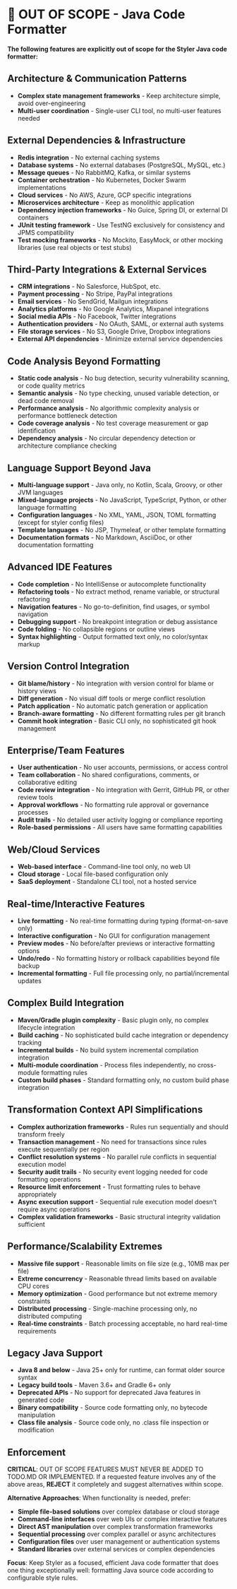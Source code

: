 # 🚫 OUT OF SCOPE - Java Code Formatter

**The following features are explicitly out of scope for the Styler Java code formatter:**

## Architecture & Communication Patterns
- **Complex state management frameworks** - Keep architecture simple, avoid over-engineering
- **Multi-user coordination** - Single-user CLI tool, no multi-user features needed

## External Dependencies & Infrastructure
- **Redis integration** - No external caching systems
- **Database systems** - No external databases (PostgreSQL, MySQL, etc.)
- **Message queues** - No RabbitMQ, Kafka, or similar systems
- **Container orchestration** - No Kubernetes, Docker Swarm implementations
- **Cloud services** - No AWS, Azure, GCP specific integrations
- **Microservices architecture** - Keep as monolithic application
- **Dependency injection frameworks** - No Guice, Spring DI, or external DI containers
- **JUnit testing framework** - Use TestNG exclusively for consistency and JPMS compatibility
- **Test mocking frameworks** - No Mockito, EasyMock, or other mocking libraries (use real objects or test stubs)

## Third-Party Integrations & External Services
- **CRM integrations** - No Salesforce, HubSpot, etc.
- **Payment processing** - No Stripe, PayPal integrations
- **Email services** - No SendGrid, Mailgun integrations
- **Analytics platforms** - No Google Analytics, Mixpanel integrations
- **Social media APIs** - No Facebook, Twitter integrations
- **Authentication providers** - No OAuth, SAML, or external auth systems
- **File storage services** - No S3, Google Drive, Dropbox integrations
- **External API dependencies** - Minimize external service dependencies

## Code Analysis Beyond Formatting
- **Static code analysis** - No bug detection, security vulnerability scanning, or code quality metrics
- **Semantic analysis** - No type checking, unused variable detection, or dead code removal
- **Performance analysis** - No algorithmic complexity analysis or performance bottleneck detection
- **Code coverage analysis** - No test coverage measurement or gap identification
- **Dependency analysis** - No circular dependency detection or architecture compliance checking

## Language Support Beyond Java
- **Multi-language support** - Java only, no Kotlin, Scala, Groovy, or other JVM languages
- **Mixed-language projects** - No JavaScript, TypeScript, Python, or other language formatting
- **Configuration languages** - No XML, YAML, JSON, TOML formatting (except for styler config files)
- **Template languages** - No JSP, Thymeleaf, or other template formatting
- **Documentation formats** - No Markdown, AsciiDoc, or other documentation formatting

## Advanced IDE Features
- **Code completion** - No IntelliSense or autocomplete functionality
- **Refactoring tools** - No extract method, rename variable, or structural refactoring
- **Navigation features** - No go-to-definition, find usages, or symbol navigation
- **Debugging support** - No breakpoint integration or debug assistance
- **Code folding** - No collapsible regions or outline views
- **Syntax highlighting** - Output formatted text only, no color/syntax markup

## Version Control Integration
- **Git blame/history** - No integration with version control for blame or history views
- **Diff generation** - No visual diff tools or merge conflict resolution
- **Patch application** - No automatic patch generation or application
- **Branch-aware formatting** - No different formatting rules per git branch
- **Commit hook integration** - Basic CLI only, no sophisticated git hook management

## Enterprise/Team Features
- **User authentication** - No user accounts, permissions, or access control
- **Team collaboration** - No shared configurations, comments, or collaborative editing
- **Code review integration** - No integration with Gerrit, GitHub PR, or other review tools
- **Approval workflows** - No formatting rule approval or governance processes
- **Audit trails** - No detailed user activity logging or compliance reporting
- **Role-based permissions** - All users have same formatting capabilities

## Web/Cloud Services
- **Web-based interface** - Command-line tool only, no web UI
- **Cloud storage** - Local file-based configuration only
- **SaaS deployment** - Standalone CLI tool, not a hosted service

## Real-time/Interactive Features
- **Live formatting** - No real-time formatting during typing (format-on-save only)
- **Interactive configuration** - No GUI for configuration management
- **Preview modes** - No before/after previews or interactive formatting options
- **Undo/redo** - No formatting history or rollback capabilities beyond file backup
- **Incremental formatting** - Full file processing only, no partial/incremental updates

## Complex Build Integration
- **Maven/Gradle plugin complexity** - Basic plugin only, no complex lifecycle integration
- **Build caching** - No sophisticated build cache integration or dependency tracking
- **Incremental builds** - No build system incremental compilation integration
- **Multi-module coordination** - Process files independently, no cross-module formatting rules
- **Custom build phases** - Standard formatting only, no custom build phase integration

## Transformation Context API Simplifications
- **Complex authorization frameworks** - Rules run sequentially and should transform freely
- **Transaction management** - No need for transactions since rules execute sequentially per region
- **Conflict resolution systems** - No parallel rule conflicts in sequential execution model
- **Security audit trails** - No security event logging needed for code formatting operations
- **Resource limit enforcement** - Trust formatting rules to behave appropriately
- **Async execution support** - Sequential rule execution model doesn't require async operations
- **Complex validation frameworks** - Basic structural integrity validation sufficient

## Performance/Scalability Extremes
- **Massive file support** - Reasonable limits on file size (e.g., 10MB max per file)
- **Extreme concurrency** - Reasonable thread limits based on available CPU cores
- **Memory optimization** - Good performance but not extreme memory constraints
- **Distributed processing** - Single-machine processing only, no distributed computing
- **Real-time constraints** - Batch processing acceptable, no hard real-time requirements

## Legacy Java Support
- **Java 8 and below** - Java 25+ only for runtime, can format older source syntax
- **Legacy build tools** - Maven 3.6+ and Gradle 6+ only
- **Deprecated APIs** - No support for deprecated Java features in generated code
- **Binary compatibility** - Source code formatting only, no bytecode manipulation
- **Class file analysis** - Source code only, no .class file inspection or modification

## Enforcement

**CRITICAL**: OUT OF SCOPE FEATURES MUST NEVER BE ADDED TO TODO.MD OR IMPLEMENTED. If a requested feature involves any of the above areas, **REJECT** it completely and suggest alternatives within scope.

**Alternative Approaches**: When functionality is needed, prefer:
- **Simple file-based solutions** over complex database or cloud storage
- **Command-line interfaces** over web UIs or complex interactive features
- **Direct AST manipulation** over complex transformation frameworks
- **Sequential processing** over complex parallel or async architectures
- **Configuration files** over user management or authentication systems
- **Standard libraries** over external services or complex dependencies

**Focus**: Keep Styler as a focused, efficient Java code formatter that does one thing exceptionally well: formatting Java source code according to configurable style rules.